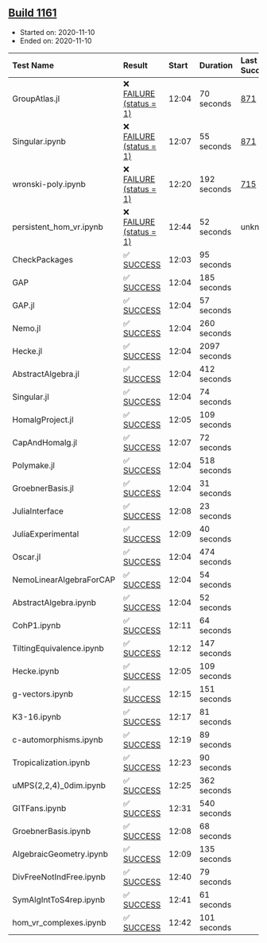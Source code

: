 ## [Build 1161](https://oscarci.mathematik.uni-kl.de/job/oscar-stable/1161/)

* Started on: 2020-11-10
* Ended on: 2020-11-10

| Test Name    | Result | Start | Duration | Last Success | First Failure |
|:-------------|:-------|:------|:---------|:-------------|:--------------|
| GroupAtlas.jl | ❌ [FAILURE (status = 1)](https://oscarci.mathematik.uni-kl.de/job/oscar-stable/1161/artifact/logs/build-1161/GroupAtlas.jl.log) | 12:04 | 70 seconds | [871](https://oscarci.mathematik.uni-kl.de/job/oscar-stable/871/) | [872](https://oscarci.mathematik.uni-kl.de/job/oscar-stable/872/) |
| Singular.ipynb | ❌ [FAILURE (status = 1)](https://oscarci.mathematik.uni-kl.de/job/oscar-stable/1161/artifact/logs/build-1161/Singular.ipynb.log) | 12:07 | 55 seconds | [871](https://oscarci.mathematik.uni-kl.de/job/oscar-stable/871/) | [872](https://oscarci.mathematik.uni-kl.de/job/oscar-stable/872/) |
| wronski-poly.ipynb | ❌ [FAILURE (status = 1)](https://oscarci.mathematik.uni-kl.de/job/oscar-stable/1161/artifact/logs/build-1161/wronski-poly.ipynb.log) | 12:20 | 192 seconds | [715](https://oscarci.mathematik.uni-kl.de/job/oscar-stable/715/) | [716](https://oscarci.mathematik.uni-kl.de/job/oscar-stable/716/) |
| persistent_hom_vr.ipynb | ❌ [FAILURE (status = 1)](https://oscarci.mathematik.uni-kl.de/job/oscar-stable/1161/artifact/logs/build-1161/persistent_hom_vr.ipynb.log) | 12:44 | 52 seconds | unknown | unknown |
| CheckPackages | ✅ [SUCCESS](https://oscarci.mathematik.uni-kl.de/job/oscar-stable/1161/artifact/logs/build-1161/CheckPackages.log) | 12:03 | 95 seconds |  |  |
| GAP | ✅ [SUCCESS](https://oscarci.mathematik.uni-kl.de/job/oscar-stable/1161/artifact/logs/build-1161/GAP.log) | 12:04 | 185 seconds |  |  |
| GAP.jl | ✅ [SUCCESS](https://oscarci.mathematik.uni-kl.de/job/oscar-stable/1161/artifact/logs/build-1161/GAP.jl.log) | 12:04 | 57 seconds |  |  |
| Nemo.jl | ✅ [SUCCESS](https://oscarci.mathematik.uni-kl.de/job/oscar-stable/1161/artifact/logs/build-1161/Nemo.jl.log) | 12:04 | 260 seconds |  |  |
| Hecke.jl | ✅ [SUCCESS](https://oscarci.mathematik.uni-kl.de/job/oscar-stable/1161/artifact/logs/build-1161/Hecke.jl.log) | 12:04 | 2097 seconds |  |  |
| AbstractAlgebra.jl | ✅ [SUCCESS](https://oscarci.mathematik.uni-kl.de/job/oscar-stable/1161/artifact/logs/build-1161/AbstractAlgebra.jl.log) | 12:04 | 412 seconds |  |  |
| Singular.jl | ✅ [SUCCESS](https://oscarci.mathematik.uni-kl.de/job/oscar-stable/1161/artifact/logs/build-1161/Singular.jl.log) | 12:04 | 74 seconds |  |  |
| HomalgProject.jl | ✅ [SUCCESS](https://oscarci.mathematik.uni-kl.de/job/oscar-stable/1161/artifact/logs/build-1161/HomalgProject.jl.log) | 12:05 | 109 seconds |  |  |
| CapAndHomalg.jl | ✅ [SUCCESS](https://oscarci.mathematik.uni-kl.de/job/oscar-stable/1161/artifact/logs/build-1161/CapAndHomalg.jl.log) | 12:07 | 72 seconds |  |  |
| Polymake.jl | ✅ [SUCCESS](https://oscarci.mathematik.uni-kl.de/job/oscar-stable/1161/artifact/logs/build-1161/Polymake.jl.log) | 12:04 | 518 seconds |  |  |
| GroebnerBasis.jl | ✅ [SUCCESS](https://oscarci.mathematik.uni-kl.de/job/oscar-stable/1161/artifact/logs/build-1161/GroebnerBasis.jl.log) | 12:04 | 31 seconds |  |  |
| JuliaInterface | ✅ [SUCCESS](https://oscarci.mathematik.uni-kl.de/job/oscar-stable/1161/artifact/logs/build-1161/JuliaInterface.log) | 12:08 | 23 seconds |  |  |
| JuliaExperimental | ✅ [SUCCESS](https://oscarci.mathematik.uni-kl.de/job/oscar-stable/1161/artifact/logs/build-1161/JuliaExperimental.log) | 12:09 | 40 seconds |  |  |
| Oscar.jl | ✅ [SUCCESS](https://oscarci.mathematik.uni-kl.de/job/oscar-stable/1161/artifact/logs/build-1161/Oscar.jl.log) | 12:04 | 474 seconds |  |  |
| NemoLinearAlgebraForCAP | ✅ [SUCCESS](https://oscarci.mathematik.uni-kl.de/job/oscar-stable/1161/artifact/logs/build-1161/NemoLinearAlgebraForCAP.log) | 12:04 | 54 seconds |  |  |
| AbstractAlgebra.ipynb | ✅ [SUCCESS](https://oscarci.mathematik.uni-kl.de/job/oscar-stable/1161/artifact/logs/build-1161/AbstractAlgebra.ipynb.log) | 12:04 | 52 seconds |  |  |
| CohP1.ipynb | ✅ [SUCCESS](https://oscarci.mathematik.uni-kl.de/job/oscar-stable/1161/artifact/logs/build-1161/CohP1.ipynb.log) | 12:11 | 64 seconds |  |  |
| TiltingEquivalence.ipynb | ✅ [SUCCESS](https://oscarci.mathematik.uni-kl.de/job/oscar-stable/1161/artifact/logs/build-1161/TiltingEquivalence.ipynb.log) | 12:12 | 147 seconds |  |  |
| Hecke.ipynb | ✅ [SUCCESS](https://oscarci.mathematik.uni-kl.de/job/oscar-stable/1161/artifact/logs/build-1161/Hecke.ipynb.log) | 12:05 | 109 seconds |  |  |
| g-vectors.ipynb | ✅ [SUCCESS](https://oscarci.mathematik.uni-kl.de/job/oscar-stable/1161/artifact/logs/build-1161/g-vectors.ipynb.log) | 12:15 | 151 seconds |  |  |
| K3-16.ipynb | ✅ [SUCCESS](https://oscarci.mathematik.uni-kl.de/job/oscar-stable/1161/artifact/logs/build-1161/K3-16.ipynb.log) | 12:17 | 81 seconds |  |  |
| c-automorphisms.ipynb | ✅ [SUCCESS](https://oscarci.mathematik.uni-kl.de/job/oscar-stable/1161/artifact/logs/build-1161/c-automorphisms.ipynb.log) | 12:19 | 89 seconds |  |  |
| Tropicalization.ipynb | ✅ [SUCCESS](https://oscarci.mathematik.uni-kl.de/job/oscar-stable/1161/artifact/logs/build-1161/Tropicalization.ipynb.log) | 12:23 | 90 seconds |  |  |
| uMPS(2,2,4)_0dim.ipynb | ✅ [SUCCESS](https://oscarci.mathematik.uni-kl.de/job/oscar-stable/1161/artifact/logs/build-1161/uMPS-2-2-4-_0dim.ipynb.log) | 12:25 | 362 seconds |  |  |
| GITFans.ipynb | ✅ [SUCCESS](https://oscarci.mathematik.uni-kl.de/job/oscar-stable/1161/artifact/logs/build-1161/GITFans.ipynb.log) | 12:31 | 540 seconds |  |  |
| GroebnerBasis.ipynb | ✅ [SUCCESS](https://oscarci.mathematik.uni-kl.de/job/oscar-stable/1161/artifact/logs/build-1161/GroebnerBasis.ipynb.log) | 12:08 | 68 seconds |  |  |
| AlgebraicGeometry.ipynb | ✅ [SUCCESS](https://oscarci.mathematik.uni-kl.de/job/oscar-stable/1161/artifact/logs/build-1161/AlgebraicGeometry.ipynb.log) | 12:09 | 135 seconds |  |  |
| DivFreeNotIndFree.ipynb | ✅ [SUCCESS](https://oscarci.mathematik.uni-kl.de/job/oscar-stable/1161/artifact/logs/build-1161/DivFreeNotIndFree.ipynb.log) | 12:40 | 79 seconds |  |  |
| SymAlgIntToS4rep.ipynb | ✅ [SUCCESS](https://oscarci.mathematik.uni-kl.de/job/oscar-stable/1161/artifact/logs/build-1161/SymAlgIntToS4rep.ipynb.log) | 12:41 | 61 seconds |  |  |
| hom_vr_complexes.ipynb | ✅ [SUCCESS](https://oscarci.mathematik.uni-kl.de/job/oscar-stable/1161/artifact/logs/build-1161/hom_vr_complexes.ipynb.log) | 12:42 | 101 seconds |  |  |
